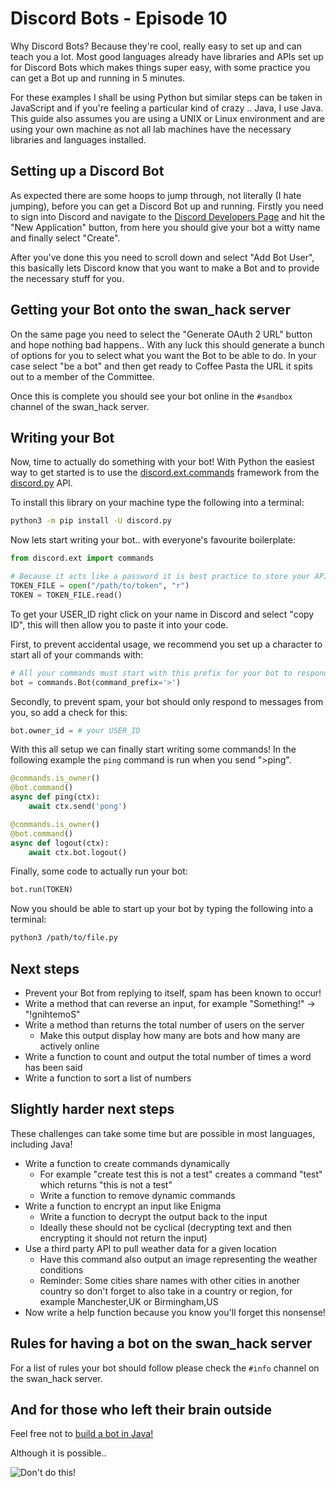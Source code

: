 # Discord Bots - Episode 10

Why Discord Bots?  Because they're cool, really easy to set up and can teach you a lot.  Most good languages already have libraries and APIs set up for Discord Bots which makes things super easy, with some practice you can get a Bot up and running in 5 minutes.

For these examples I shall be using Python but similar steps can be taken in JavaScript and if you're feeling a particular kind of crazy .. Java, I use Java.  This guide also assumes you are using a UNIX or Linux environment and are using your own machine as not all lab machines have the necessary libraries and languages installed.

## Setting up a Discord Bot

As expected there are some hoops to jump through, not literally (I hate jumping), before you can get a Discord Bot up and running.  Firstly you need to sign into Discord and navigate to the [Discord Developers Page](https://discordapp.com/developers/applications/me) and hit the "New Application" button, from here you should give your bot a witty name and finally select "Create".

After you've done this you need to scroll down and select "Add Bot User", this basically lets Discord know that you want to make a Bot and to provide the necessary stuff for you.

## Getting your Bot onto the swan_hack server

On the same page you need to select the "Generate OAuth 2 URL" button and hope nothing bad happens.. With any luck this should generate a bunch of options for you to select what you want the Bot to be able to do.  In your case select "be a bot" and then get ready to Coffee Pasta the URL it spits out to a member of the Committee.

Once this is complete you should see your bot online in the `#sandbox` channel of the swan_hack server.

## Writing your Bot

Now, time to actually do something with your bot!  With Python the easiest way to get started is to use the [discord.ext.commands](https://discordpy.readthedocs.io/en/latest/ext/commands/commands.html) framework from the [discord.py](https://discordpy.readthedocs.io/en/latest/index.html) API.

To install this library on your machine type the following into a terminal:

```bash
python3 -m pip install -U discord.py
```

Now lets start writing your bot.. with everyone's favourite boilerplate:

```Python
from discord.ext import commands

# Because it acts like a password it is best practice to store your API token in an external text file
TOKEN_FILE = open("/path/to/token", "r")
TOKEN = TOKEN_FILE.read()
```

To get your USER_ID right click on your name in Discord and select "copy ID", this will then allow you to paste it into your code.

First, to prevent accidental usage, we recommend you set up a character to start all of your commands with:

```Python
# All your commands must start with this prefix for your bot to respond
bot = commands.Bot(command_prefix='>')
```

Secondly, to prevent spam, your bot should only respond to messages from you, so add a check for this:

```Python
bot.owner_id = # your USER_ID
```

With this all setup we can finally start writing some commands!   In the following example the `ping` command is run when you send ">ping".

```Python
@commands.is_owner()
@bot.command()
async def ping(ctx):
    await ctx.send('pong')

@commands.is_owner()
@bot.command()
async def logout(ctx):
    await ctx.bot.logout()
```

Finally, some code to actually run your bot:

```Python
bot.run(TOKEN)
```

Now you should be able to start up your bot by typing the following into a terminal:

```bash
python3 /path/to/file.py
```

## Next steps

* Prevent your Bot from replying to itself, spam has been known to occur!
* Write a method that can reverse an input, for example "Something!" -> "!gnihtemoS"
* Write a method than returns the total number of users on the server
  * Make this output display how many are bots and how many are actively online
* Write a function to count and output the total number of times a word has been said
* Write a function to sort a list of numbers

## Slightly harder next steps

These challenges can take some time but are possible in most languages, including Java!

* Write a function to create commands dynamically
  * For example "create test this is not a test" creates a command "test" which returns "this is not a test"
  * Write a function to remove dynamic commands
* Write a function to encrypt an input like Enigma
  * Write a function to decrypt the output back to the input
  * Ideally these should not be cyclical (decrypting text and then encrypting it should not return the input)
* Use a third party API to pull weather data for a given location
  * Have this command also output an image representing the weather conditions
  * Reminder: Some cities share names with other cities in another country so don't forget to also take in a country or region, for example Manchester,UK or Birmingham,US
* Now write a help function because you know you'll forget this nonsense!

## Rules for having a bot on the swan_hack server

For a list of rules your bot should follow please check the `#info` channel on the swan_hack server.

## And for those who left their brain outside

Feel free not to [build a bot in Java!](https://github.com/Javacord/Javacord)

Although it is possible..

![Don't do this!](https://github.com/swanhack/Discord-Bots---Episode-10/blob/master/SomethingWentWrong.png)
